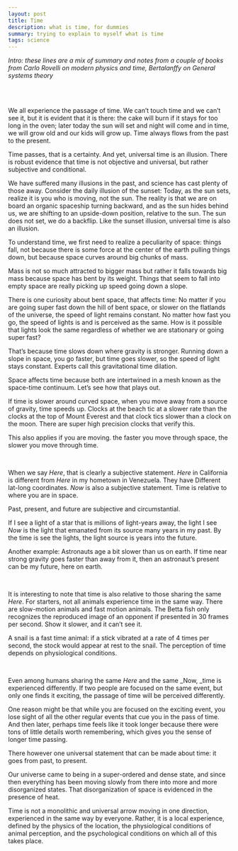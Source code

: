 ```yaml
---
layout: post
title: Time
description: what is time, for dummies
summary: trying to explain to myself what is time
tags: science
---
```



_Intro: these lines are a mix of summary and notes from a couple of books from Carlo Rovelli on modern physics and time, Bertalanffy on General systems theory_

&nbsp;  
&nbsp;  


We all experience the passage of time. We can’t touch time and we can’t see it, but it is evident that it is there: the cake will burn if it stays for too long in the oven;  later today the sun will set and night will come and in time, we will grow old and our kids will grow up. Time always flows from the past to the present.

Time passes, that is a certainty.  And yet, universal time is an illusion. There is robust evidence that time is not objective and universal, but rather subjective and conditional.

We have suffered many illusions in the past, and science has cast plenty of those away. Consider the daily illusion of the sunset: Today, as the sun sets, realize it is you who is moving, not the sun. The reality is that we are on board an organic spaceship turning backward, and as the sun hides behind us, we are shifting to an upside-down position, relative to the sun. The sun does not set, we do a backflip.   Like the sunset illusion, universal time is also an illusion. 

To understand time, we first need to realize a peculiarity of space: things fall, not because there is some force at the center of the earth pulling things down, but because space curves around big chunks of mass. 

Mass is not so much attracted to bigger mass but rather it falls towards big mass because space has bent by its weight. Things that seem to fall into empty space are really picking up speed going down a slope.

There is one curiosity about bent space, that affects time: No matter if you are going super fast down the hill of bent space, or slower on the flatlands of the universe, the speed of light remains constant. No matter how fast you go, the speed of lights is and is perceived as the same. How is it possible that lights look the same regardless of whether we are stationary or going super fast?

That’s because time slows down where gravity is stronger. Running down a slope in space, you go faster, but time goes slower, so the speed of light stays constant. Experts call this gravitational time dilation. 

Space affects time because both are intertwined in a mesh known as the space-time continuum. Let’s see how that plays out. 


If time is slower around curved space, when you move away from a source of gravity, time speeds up. Clocks at the beach tic at a slower rate than the clocks at the top of Mount Everest and that clock tics slower than a clock on the moon. There are super high precision clocks that verify this.  

This also applies if you are moving. the faster you move through space, the slower you move through time. 

&nbsp;  



When we say _Here_, that is clearly a subjective statement. _Here_ in California is different from _Here_ in my hometown in Venezuela. They have Different lat-long coordinates. _Now_ is also a subjective statement.  Time is relative to where you are in space. 

Past, present, and future are subjective and circumstantial.  

If I see a light of a star that is millions of light-years away, the light I see _Now_ is the light that emanated from its source many years in my past. By the time is see the lights, the light source is years into the future. 

Another example:  Astronauts age a bit slower than us on earth.  If time near strong gravity goes faster than away from it,  then an astronaut’s present can be my future, here on earth.

&nbsp;  


It is interesting to note that time is also relative to those sharing the same _Here_. For starters, not all animals experience time in the same way. There are slow-motion animals and fast motion animals. The Betta fish only recognizes the reproduced image of an opponent if presented in 30 frames per second. Show it slower, and it can’t see it. 

A snail is a fast time animal: if a stick vibrated at a rate of 4 times per second, the stock would appear at rest to the snail. The perception of time depends on physiological conditions. 

&nbsp;  


Even among humans sharing the same _Here_ and the same _Now, _time is experienced differently. If two people are focused on the same event, but only one finds it exciting, the passage of time will be perceived differently. 

One reason might be that while you are focused on the exciting event, you lose sight of all the other regular events that cue you in the pass of time. And then later, perhaps time feels like it took longer because there were tons of little details worth remembering, which gives you the sense of longer time passing. 

There however one universal statement that can be made about time: it goes from past, to present. 

Our universe came to being in a super-ordered and dense state, and since then everything has been moving slowly from there into more and more disorganized states. That disorganization of space is evidenced in the presence of heat. 

 Time is not a monolithic and universal arrow moving in one direction, experienced in the same way by everyone. Rather, it is a local experience, defined by the physics of the location, the physiological conditions of animal perception, and the psychological conditions on which all of this takes place.
